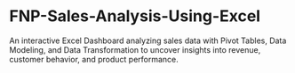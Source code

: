 # FNP-Sales-Analysis-Using-Excel
An interactive Excel Dashboard analyzing sales data with Pivot Tables, Data Modeling, and Data Transformation to uncover insights into revenue, customer behavior, and product performance.
